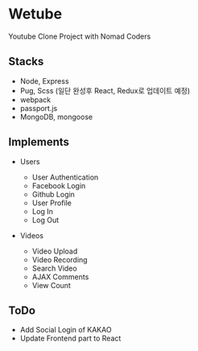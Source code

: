 # Wetube
Youtube Clone Project with Nomad Coders

## Stacks
- Node, Express
- Pug, Scss (일단 완성후 React, Redux로 업데이트 예정)
- webpack
- passport.js
- MongoDB, mongoose

## Implements
- Users
  - User Authentication
  - Facebook Login
  - Github Login
  - User Profile
  - Log In
  - Log Out
  
- Videos
  - Video Upload
  - Video Recording
  - Search Video
  - AJAX Comments
  - View Count

## ToDo
- Add Social Login of KAKAO
- Update Frontend part to React